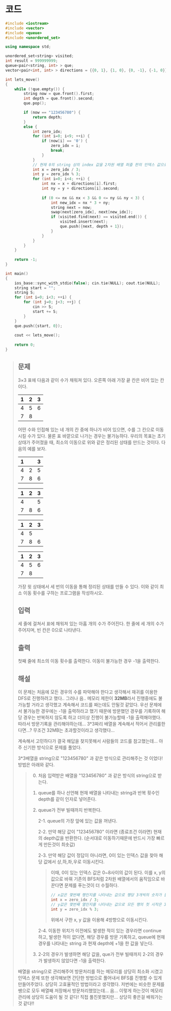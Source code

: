 # 코드

```c++
#include <iostream>
#include <vector>
#include <queue>
#include <unordered_set>

using namespace std;

unordered_set<string> visited;
int result = 999999999;
queue<pair<string, int> > que;
vector<pair<int, int> > directions = {{0, 1}, {1, 0}, {0, -1}, {-1, 0}};

int lets_move()
{
    while (!que.empty()) {
        string now = que.front().first;
        int depth = que.front().second;
        que.pop();

        if (now == "123456780") {
            return depth;
        }
        else {
            int zero_idx;
            for (int i=0; i<9; ++i) {
                if (now[i] == '0') {
                    zero_idx = i;
                    break;
                }
            }
            // 현재 0의 string 상의 index 값을 2차원 배열 퍼즐 판의 인덱스 값으로 치환
            int x = zero_idx / 3;
            int y = zero_idx % 3;
            for (int i=0; i<4; ++i) {
                int nx = x + directions[i].first;
                int ny = y + directions[i].second;
                
                if (0 <= nx && nx < 3 && 0 <= ny && ny < 3) {
                    int new_idx = nx * 3 + ny;
                    string next = now;
                    swap(next[zero_idx], next[new_idx]);
                    if (visited.find(next) == visited.end()) {
                        visited.insert(next);
                        que.push({next, depth + 1});
                    }
                }
            }
        }
    }
    
    return -1;
}

int main()
{
    ios_base::sync_with_stdio(false); cin.tie(NULL); cout.tie(NULL);
    string start = "";
    string S;
    for (int i=0; i<3; ++i) {
        for (int j=0; j<3; ++j) {
            cin >> S;
            start += S;
        }
    }
    que.push({start, 0});
    
    cout << lets_move();
    
    return 0;
}

```



> ## 문제
>
> 3×3 표에 다음과 같이 수가 채워져 있다. 오른쪽 아래 가장 끝 칸은 비어 있는 칸이다.
>
> | 1    | 2    | 3    |
> | ---- | ---- | ---- |
> | 4    | 5    | 6    |
> | 7    | 8    |      |
>
> 어떤 수와 인접해 있는 네 개의 칸 중에 하나가 비어 있으면, 수를 그 칸으로 이동시킬 수가 있다. 물론 표 바깥으로 나가는 경우는 불가능하다. 우리의 목표는 초기 상태가 주어졌을 때, 최소의 이동으로 위와 같은 정리된 상태를 만드는 것이다. 다음의 예를 보자.
>
> | 1    |      | 3    |
> | ---- | ---- | ---- |
> | 4    | 2    | 5    |
> | 7    | 8    | 6    |
>
> | 1    | 2    | 3    |
> | ---- | ---- | ---- |
> | 4    |      | 5    |
> | 7    | 8    | 6    |
>
> | 1    | 2    | 3    |
> | ---- | ---- | ---- |
> | 4    | 5    |      |
> | 7    | 8    | 6    |
>
> | 1    | 2    | 3    |
> | ---- | ---- | ---- |
> | 4    | 5    | 6    |
> | 7    | 8    |      |
>
> 가장 윗 상태에서 세 번의 이동을 통해 정리된 상태를 만들 수 있다. 이와 같이 최소 이동 횟수를 구하는 프로그램을 작성하시오.
>
> ## 입력
>
> 세 줄에 걸쳐서 표에 채워져 있는 아홉 개의 수가 주어진다. 한 줄에 세 개의 수가 주어지며, 빈 칸은 0으로 나타낸다.
>
> ## 출력
>
> 첫째 줄에 최소의 이동 횟수를 출력한다. 이동이 불가능한 경우 -1을 출력한다.
>
> ## 해설
>
> 이 문제는 처음에 모든 경우의 수를 파악해야 한다고 생각해서 재귀를 이용한 DFS로 진행하려고 했다.. 그러나 음.. 메모리 제한이 **32MB**라서 진행중에도 불가능할 거라고 생각했고 계속해서 코드를 짜는데도 안될것 같았다. 우선 문제에서 불가능한 경우에는 -1을 출력하라고 했기 때문에 방문했던 경우를 기록하여 해당 경우는 반복하지 않도록 하고 더이상 진행이 불가능할때 -1을 출력해야했다. 따라서 방문기록을 관리해야하는데... 3*3짜리 배열을 계속해서 적어서 관리를한다면...? 무조건 32MB는 초과할것이라고 생각했다...
>
> 계속해서 고민하다가 결국 해답을 찾지못해서 사람들의 코드를 참고했는데... 아주 신기한 방식으로 문제를 풀었다.
>
> 3*3배열을 string으로 "123456780" 과 같은 방식으로 관리해주는 것 이었다! 방법은 아래와 같다.
>
> > 0. 처음 입력받은 배열을 "123456780" 과 같은 방식의 string으로 받는다.
> >
> > 1. queue를 하나 선언해 현재 배열을 나타내는 string과 반복 횟수인 depth를 같이 인자로 넣어준다.
> >
> > 2. queue가 전부 빌때까지 반복한다. 
> >
> >    2-1. queue의 가장 앞에 있는 값을 꺼낸다.
> >
> >    2-2. 만약 해당 값이 "123456780" 이라면 (종료조건 이라면) 현재의 depth값을 반환한다. (순서대로 이동하기때문에 반드시 가장 빠르게 만든것이 최솟값)
> >
> >    2-3. 만약 해당 값이 정답이 아니라면, 0이 있는 인덱스 값을 찾아 해당 값에서 상,하,좌,우로 이동시킨다.
> >
> >    > 이때, 0이 있는 인덱스 값은 0~8사이의 값이 된다. 이를 x, y의 값으로 바꿔 기존의 BFS처럼 2차원 배열에서의 움직임으로 바꾼다면 문제를 푸는것이 더 수월하다.
> >    >
> >    > ```c++
> >    > // x값은 몇번째 행인지를 나타내는 값으로 행당 3개씩의 숫자가 들어있으니 현재 0이 있는 인덱스 값에 3을 나눈 몫이 행의 번호가 된다.
> >    > int x = zero_idx / 3;
> >    > // y값은 몇번째 열인지를 나타내는 값으로 모든 행의 첫 시작은 3의 배수이니 3으로 나눈 나머지 값이 열의 번호가 된다.
> >    > int y = zero_idx % 3;
> >    > ```
> >    >
> >    > 위에서 구한 x, y 값을 이용해 4방향으로 이동시킨다.
> >
> >    2-4. 이동한 위치가 이전에도 발생한 적이 있는 경우라면 continue 하고, 발생한 적이 없다면, 해당 경우를 방문 기록하고, queue에 현재 경우를 나타내는 string 과 현재 depth에 +1을 한 값을 넣는다. 
> >
> > 3. 2-2의 경우가 발생하면 해당 값을, que가 전부 빌때까지 2-2의 경우가 발생하지 않았다면 -1을 출력한다.
>
> 배열을 string으로 관리해주어 방문처리를 하는 메모리를 상당히 최소화 시켰고 인덱스 문제 또한 생각해보면 간단한 방법으로 풀어내서 BFS를 진행할 수 있게 만들어주었다. 상당히 고효율적인 방법이라고 생각했다. 저번에는 비슷한 문제를 쌩으로 모두 배열째 저장해서 방문처리했었는데... 음... 이렇게 하는것이 메모리 관리에 상당히 도움이 될 것 같다! 직접 풀진못했지만... 상당히 좋은걸 배워가는것 같다!!
